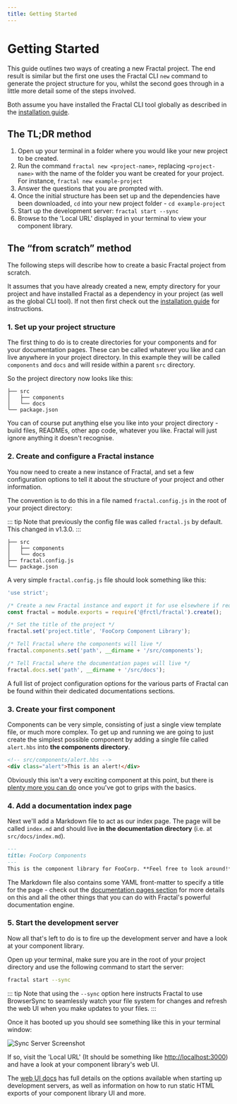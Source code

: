 ```yaml
---
title: Getting Started
---
```


# Getting Started

This guide outlines two ways of creating a new Fractal project. The end result is similar but the first one uses the Fractal CLI `new` command to generate the project structure for you, whilst the second goes through in a little more detail some of the steps involved.

Both assume you have installed the Fractal CLI tool globally as described in the [installation guide](./installation.md).

## The TL;DR method

1. Open up your terminal in a folder where you would like your new project to be created.
2. Run the command `fractal new <project-name>`, replacing `<project-name>` with the name of the folder you want be created for your project. For instance, `fractal new example-project`
3. Answer the questions that you are prompted with.
4. Once the initial structure has been set up and the dependencies have been downloaded, `cd` into your new project folder - `cd example-project`
5. Start up the development server: `fractal start --sync`
6. Browse to the 'Local URL' displayed in your terminal to view your component library.

## The “from scratch” method

The following steps will describe how to create a basic Fractal project from scratch.

It assumes that you have already created a new, empty directory for your project and have installed Fractal as a dependency in your project (as well as the global CLI tool). If not then first check out the [installation guide](./installation.md) for instructions.

### 1. Set up your project structure

The first thing to do is to create directories for your components and for your documentation pages. These can be called whatever you like and can live anywhere in your project directory. In this example they will be called `components` and `docs` and will reside within a parent `src` directory.

So the project directory now looks like this:

```
├── src
│   ├── components
│   └── docs
└── package.json
```

You can of course put anything else you like into your project directory - build files, READMEs, other app code, whatever you like. Fractal will just ignore anything it doesn't recognise.

### 2. Create and configure a Fractal instance

You now need to create a new instance of Fractal, and set a few configuration options to tell it about the structure of your project and other information.

The convention is to do this in a file named `fractal.config.js` in the root of your project directory:

::: tip
Note that previously the config file was called `fractal.js` by default. This changed in v1.3.0.
:::

```
├── src
│   ├── components
│   └── docs
├── fractal.config.js
└── package.json
```

A very simple `fractal.config.js` file should look something like this:

```javascript
'use strict';

/* Create a new Fractal instance and export it for use elsewhere if required */
const fractal = module.exports = require('@frctl/fractal').create();

/* Set the title of the project */
fractal.set('project.title', 'FooCorp Component Library');

/* Tell Fractal where the components will live */
fractal.components.set('path', __dirname + '/src/components');

/* Tell Fractal where the documentation pages will live */
fractal.docs.set('path', __dirname + '/src/docs');

```

A full list of project configuration options for the various parts of Fractal can be found within their dedicated documentations sections.

<!-- > Unless configured otherwise, the `fractal.config.js` file is where the CLI tool will expect to find the project setup information. There are many other options for where this can live however, depending the needs of your project. -->

### 3. Create your first component

Components can be very simple, consisting of just a single view template file, or much more complex. To get up and running we are going to just create the simplest possible component by adding a single file called `alert.hbs` into **the components directory**.

```html
<!-- src/components/alert.hbs -->
<div class="alert">This is an alert!</div>
```

<!-- There are a number of different ways components can be setup and organised. For this first component however we'll create one in the following way:

1. Create a folder called `<component-name>` in the components directory.
1. Create a view file within there called `<component-name>.hbs` (The `.hbs` extension is the extension for Handlebars templates, the view template engine that Fractal uses by default);
1. Add a configuration file that contains some context data that we want to use to render the view template with. -->

Obviously this isn't a very exciting component at this point, but there is [plenty more you can do](./components/) once you've got to grips with the basics.

### 4. Add a documentation index page

Next we'll add a Markdown file to act as our index page. The page will be called `index.md` and should live **in the documentation directory** (i.e. at `src/docs/index.md`).

```md
---
title: FooCorp Components
---
This is the component library for FooCorp. **Feel free to look around!**
```

The Markdown file also contains some YAML front-matter to specify a title for the page - check out the [documentation pages section](./documentation/) for more details on this and all the other things that you can do with Fractal's powerful documentation engine.

### 5. Start the development server

Now all that's left to do is to fire up the development server and have a look at your component library.

Open up your terminal, make sure you are in the root of your project directory and use the following command to start the server:

```bash
fractal start --sync
```

::: tip
Note that using the `--sync` option here instructs Fractal to use BrowserSync to seamlessly watch your file system for changes and refresh the web UI when you make updates to your files.
:::

Once it has booted up you should see something like this in your terminal window:

<img :src="$withBase('/sync-server-started.png')" alt="Sync Server Screenshot">

If so, visit the 'Local URL' (It should be something like [http://localhost:3000](http://localhost:3000)) and have a look at your component library's web UI.

The [web UI docs](./web/) has full details on the options available when starting up development servers, as well as information on how to run static HTML exports of your component library UI and more.

